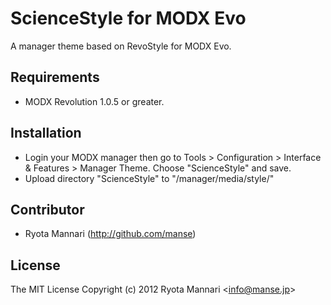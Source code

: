 # ScienceStyle for MODX Evo

A manager theme based on RevoStyle for MODX Evo.

## Requirements

 * MODX Revolution 1.0.5 or greater.

## Installation

 * Login your MODX manager then go to Tools > Configuration > Interface & Features > Manager Theme. Choose "ScienceStyle" and save.
 * Upload directory "ScienceStyle" to "/manager/media/style/"

## Contributor

 * Ryota Mannari (http://github.com/manse)

## License 

The MIT License
Copyright (c) 2012 Ryota Mannari &lt;info@manse.jp&gt;

